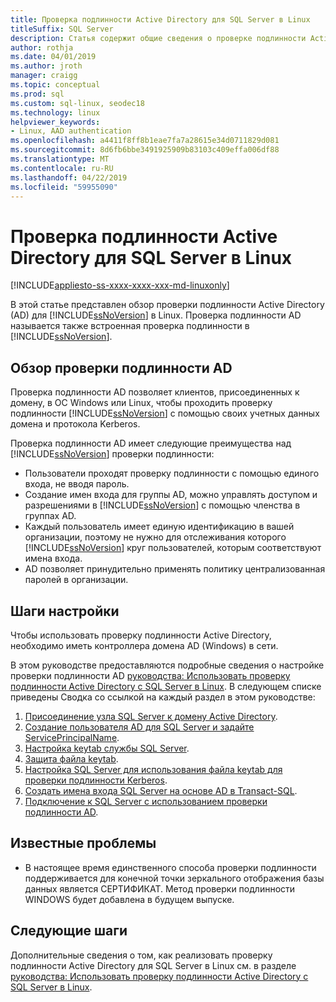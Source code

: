 ```yaml
---
title: Проверка подлинности Active Directory для SQL Server в Linux
titleSuffix: SQL Server
description: Статья содержит общие сведения о проверке подлинности Active Directory для SQL Server в Linux.
author: rothja
ms.date: 04/01/2019
ms.author: jroth
manager: craigg
ms.topic: conceptual
ms.prod: sql
ms.custom: sql-linux, seodec18
ms.technology: linux
helpviewer_keywords:
- Linux, AAD authentication
ms.openlocfilehash: a4411f8ff8b1eae7fa7a28615e34d0711829d081
ms.sourcegitcommit: 8d6fb6bbe3491925909b83103c409effa006df88
ms.translationtype: MT
ms.contentlocale: ru-RU
ms.lasthandoff: 04/22/2019
ms.locfileid: "59955090"
---
```

# <a name="active-directory-authentication-for-sql-server-on-linux"></a>Проверка подлинности Active Directory для SQL Server в Linux

[!INCLUDE[appliesto-ss-xxxx-xxxx-xxx-md-linuxonly](../includes/appliesto-ss-xxxx-xxxx-xxx-md-linuxonly.md)]

В этой статье представлен обзор проверки подлинности Active Directory (AD) для [!INCLUDE[ssNoVersion](../includes/ssnoversion-md.md)] в Linux. Проверка подлинности AD называется также встроенная проверка подлинности в [!INCLUDE[ssNoVersion](../includes/ssnoversion-md.md)]. 

## <a name="ad-authentication-overview"></a>Обзор проверки подлинности AD

Проверка подлинности AD позволяет клиентов, присоединенных к домену, в ОС Windows или Linux, чтобы проходить проверку подлинности [!INCLUDE[ssNoVersion](../includes/ssnoversion-md.md)] с помощью своих учетных данных домена и протокола Kerberos.

Проверка подлинности AD имеет следующие преимущества над [!INCLUDE[ssNoVersion](../includes/ssnoversion-md.md)] проверки подлинности:

- Пользователи проходят проверку подлинности с помощью единого входа, не вводя пароль.   
- Создание имен входа для группы AD, можно управлять доступом и разрешениями в [!INCLUDE[ssNoVersion](../includes/ssnoversion-md.md)] с помощью членства в группах AD.  
- Каждый пользователь имеет единую идентификацию в вашей организации, поэтому не нужно для отслеживания которого [!INCLUDE[ssNoVersion](../includes/ssnoversion-md.md)] круг пользователей, которым соответствуют имена входа.   
- AD позволяет принудительно применять политику централизованная паролей в организации.   

## <a name="configuration-steps"></a>Шаги настройки

Чтобы использовать проверку подлинности Active Directory, необходимо иметь контроллера домена AD (Windows) в сети.

В этом руководстве предоставляются подробные сведения о настройке проверки подлинности AD [руководства: Использовать проверку подлинности Active Directory с SQL Server в Linux](sql-server-linux-active-directory-authentication.md). В следующем списке приведены Сводка со ссылкой на каждый раздел в этом руководстве:

1. [Присоединение узла SQL Server к домену Active Directory](sql-server-linux-active-directory-join-domain.md).
1. [Создание пользователя AD для SQL Server и задайте ServicePrincipalName](sql-server-linux-active-directory-authentication.md#createuser).
1. [Настройка keytab службы SQL Server](sql-server-linux-active-directory-authentication.md#configurekeytab).
1. [Защита файла keytab](sql-server-linux-active-directory-authentication.md#securekeytab).
1. [Настройка SQL Server для использования файла keytab для проверки подлинности Kerberos](sql-server-linux-active-directory-authentication.md#keytabkerberos).
1. [Создать имена входа SQL Server на основе AD в Transact-SQL](sql-server-linux-active-directory-authentication.md#createsqllogins).
1. [Подключение к SQL Server с использованием проверки подлинности AD](sql-server-linux-active-directory-authentication.md#connect).

## <a name="known-issues"></a>Известные проблемы

- В настоящее время единственного способа проверки подлинности поддерживается для конечной точки зеркального отображения базы данных является СЕРТИФИКАТ. Метод проверки подлинности WINDOWS будет добавлена в будущем выпуске.

## <a name="next-steps"></a>Следующие шаги

Дополнительные сведения о том, как реализовать проверку подлинности Active Directory для SQL Server в Linux см. в разделе [руководства: Использовать проверку подлинности Active Directory с SQL Server в Linux](sql-server-linux-active-directory-authentication.md).
